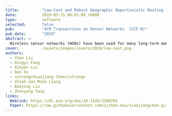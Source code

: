 ```yaml
---
title:          "Low-Cost and Robust Geographic Opportunistic Routing in a Strip Topology Wireless Network"
date:           2019-03-25 00:01:00 +0800
type:           software
selected:       false
pub:            "ACM Transactions on Sensor Networks  (CCF-B)"
pub_date:       "2019"
abstract: >-
  Wireless sensor networks (WSNs) have been used for many long-term monitoring applications with the strip topology that is ubiquitous in the real-world deployment, such as pipeline monitoring, water quality monitoring, vehicle monitoring, and Great Wall monitoring. The efficiency of routing strategy has been playing a key role in serving such monitoring applications. In this article, we first present a robust geographic opportunistic routing (GOR) approach—LIght Propagation Selection (LIPS)—that can provide a short path with low energy consumption, communication overhead, and packet loss. To overcome the complication caused by the multi-turning point structure, we propose the virtual Plane mirror (VPM) algorithm, inspired by the light propagation, which is to map the strip topology into the straight one logically. We then select partial neighbors as the candidates to avoid blindly involving all next-hop neighbors and ensure the data transmission along the correct direction. Two implementation problems of VPM—transmission spread angle and the communication range—are thoroughly analyzed based on the percolation theory. Based on the preceding candidate selection algorithms, we propose a GOR algorithm in the strip topology network. By theoretical analysis and extensive simulation, we illustrate the validity and higher transmission performance of LIPS in strip WSNs. In addition, we have proved that the length of the path in LIPS is two times the length of the shortest path via geometrical analysis. Simulation results show that the transmission success rate of our approach is 26.37% higher than the state-of-the-art approach, and the communication overhead and energy consumption rate are 33.11% and 40.23% lower, respectively. 
cover:          /assets/images/covers/2019/low-cast.png
authors:
  - Chen Liu
  - Dingyi Fang
  - Xinyan Liu
  - Dan Xu
  - <strong>Xiaojiang Chen</strong>
  - Chieh-Jan Mike Liang
  - Baoying Liu
  - Zhanyong Tang 
links:
  Weblink: https://dl.acm.org/doi/10.1145/3309701
  Paper: https://raw.githubusercontent.com/xjchen-nwu/xiaojiangchen.github.io/main/paper/2019/Low-Cost.pdf
---
```

